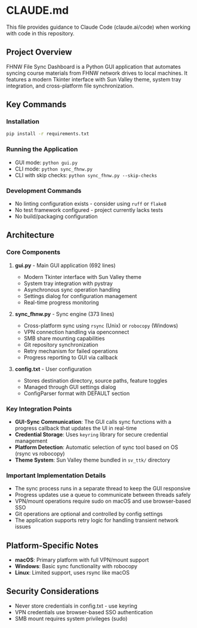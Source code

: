 # CLAUDE.md

This file provides guidance to Claude Code (claude.ai/code) when working with code in this repository.

## Project Overview

FHNW File Sync Dashboard is a Python GUI application that automates syncing course materials from FHNW network drives to local machines. It features a modern Tkinter interface with Sun Valley theme, system tray integration, and cross-platform file synchronization.

## Key Commands

### Installation
```bash
pip install -r requirements.txt
```

### Running the Application
- GUI mode: `python gui.py`
- CLI mode: `python sync_fhnw.py`
- CLI with skip checks: `python sync_fhnw.py --skip-checks`

### Development Commands
- No linting configuration exists - consider using `ruff` or `flake8`
- No test framework configured - project currently lacks tests
- No build/packaging configuration

## Architecture

### Core Components

1. **gui.py** - Main GUI application (692 lines)
   - Modern Tkinter interface with Sun Valley theme
   - System tray integration with pystray
   - Asynchronous sync operation handling
   - Settings dialog for configuration management
   - Real-time progress monitoring

2. **sync_fhnw.py** - Sync engine (373 lines)
   - Cross-platform sync using `rsync` (Unix) or `robocopy` (Windows)
   - VPN connection handling via openconnect
   - SMB share mounting capabilities
   - Git repository synchronization
   - Retry mechanism for failed operations
   - Progress reporting to GUI via callback

3. **config.txt** - User configuration
   - Stores destination directory, source paths, feature toggles
   - Managed through GUI settings dialog
   - ConfigParser format with DEFAULT section

### Key Integration Points

- **GUI-Sync Communication**: The GUI calls sync functions with a progress callback that updates the UI in real-time
- **Credential Storage**: Uses `keyring` library for secure credential management
- **Platform Detection**: Automatic selection of sync tool based on OS (rsync vs robocopy)
- **Theme System**: Sun Valley theme bundled in `sv_ttk/` directory

### Important Implementation Details

- The sync process runs in a separate thread to keep the GUI responsive
- Progress updates use a queue to communicate between threads safely
- VPN/mount operations require sudo on macOS and use browser-based SSO
- Git operations are optional and controlled by config settings
- The application supports retry logic for handling transient network issues

## Platform-Specific Notes

- **macOS**: Primary platform with full VPN/mount support
- **Windows**: Basic sync functionality with robocopy
- **Linux**: Limited support, uses rsync like macOS

## Security Considerations

- Never store credentials in config.txt - use keyring
- VPN credentials use browser-based SSO authentication
- SMB mount requires system privileges (sudo)